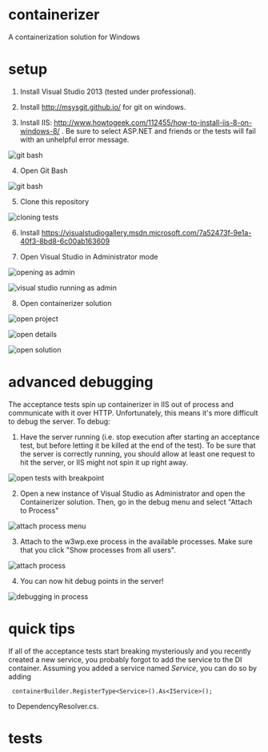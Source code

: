 containerizer
=============

A containerization solution for Windows

setup
=====
1) Install Visual Studio 2013 (tested under professional).

2) Install http://msysgit.github.io/ for git on windows.

3) Install IIS: http://www.howtogeek.com/112455/how-to-install-iis-8-on-windows-8/ . Be sure to select ASP.NET and friends or the tests will fail with an unhelpful error message.

![git bash](https://github.com/pivotal-cf-experimental/containerizer/blob/master/README_images/iis_options.png)

4) Open Git Bash

![git bash](https://github.com/pivotal-cf-experimental/containerizer/blob/master/README_images/git_bash.png)

5) Clone this repository

![cloning](https://github.com/pivotal-cf-experimental/containerizer/blob/master/README_images/cloning.png)
tests

6) Install https://visualstudiogallery.msdn.microsoft.com/7a52473f-9e1a-40f3-8bd8-6c00ab163609

7) Open Visual Studio in Administrator mode

![opening as admin](https://github.com/pivotal-cf-experimental/containerizer/blob/master/README_images/open_as_admin.png)

![visual studio running as admin](https://github.com/pivotal-cf-experimental/containerizer/blob/master/README_images/showing_vs_running_as_admin.png)

8) Open containerizer solution

![open project](https://github.com/pivotal-cf-experimental/containerizer/blob/master/README_images/open_project.png)

![open details](https://github.com/pivotal-cf-experimental/containerizer/blob/master/README_images/open_details.png)

![open solution](https://github.com/pivotal-cf-experimental/containerizer/blob/master/README_images/open_solution.png)


advanced debugging
==================

The acceptance tests spin up containerizer in IIS out of process and communicate with it over HTTP. Unfortunately, this means it's more difficult to debug the server. To debug:

1) Have the server running (i.e. stop execution after starting an acceptance test, but before letting it be killed at the end of the test). To be sure that the server is correctly running, you should allow at least one request to hit the server, or IIS might not spin it up right away.

![open tests with breakpoint](https://github.com/pivotal-cf-experimental/containerizer/blob/master/README_images/open_tests_with_breakpoint.png)

2) Open a new instance of Visual Studio as Administrator and open the Containerizer solution. Then, go in the debug menu and select "Attach to Process"

![attach process menu](https://github.com/pivotal-cf-experimental/containerizer/blob/master/README_images/attach_to_process_menu.png)

3) Attach to the w3wp.exe process in the available processes. Make sure that you click "Show processes from all users".

![attach process](https://github.com/pivotal-cf-experimental/containerizer/blob/master/README_images/attach_process.png)

4) You can now hit debug points in the server!

![debugging in process](https://github.com/pivotal-cf-experimental/containerizer/blob/master/README_images/debugging_in_process.png)


quick tips
==========

If all of the acceptance tests start breaking mysteriously and you recently created a new service, you probably forgot to add the service to the DI container. Assuming you added a service named *Service*, you can do so by adding

     containerBuilder.RegisterType<Service>().As<IService>();

to DependencyResolver.cs.

tests
=====

